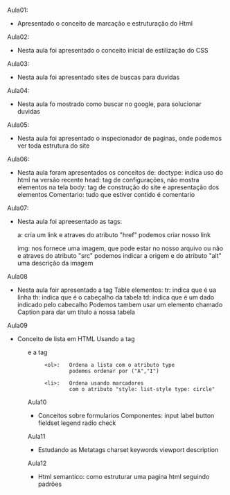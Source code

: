 Aula01:
- Apresentado o conceito de marcação e estruturação do Html



Aula02:
- Nesta aula foi apresentado o conceito inicial de estilização
do CSS



Aula03:
- Nesta aula foi apresentado sites de buscas para duvidas



Aula04:
- Nesta aula fo mostrado como buscar no google, para solucionar duvidas



Aula05:
- Nesta aula foi apresentado o inspecionador de paginas,
onde podemos ver toda estrutura do site



Aula06:
- Nesta aula foram apresentados os conceitos de:
    doctype: indica uso do html na versão recente
    head: tag de configurações, não mostra elementos na tela
    body: tag de construção do site  e apresentação dos elementos
    Comentario: <!--comentario--> tudo que estiver contido é comentario


Aula07:
- Nesta aula foi apreesentado as tags:
    
    a: cria um link e atraves do atributo "href" podemos criar nosso link

    img: nos fornece uma imagem, que pode estar no nosso arquivo ou não e atraves do atributo "src" podemos indicar a origem e do atributo "alt" uma descrição da imagem



Aula08
- Nesta aula foir apresentado a tag Table
    elementos:
                tr: indica que é ua linha
                th: indica que é o cabeçalho da tabela
                td: indica que é um dado indicado pelo cabecalho
    Podemos tambem usar um elemento chamado Caption
    para dar um titulo a nossa tabela


Aula09
- Conceito de lista em HTML
    Usando a tag <ol> e a tag <ul>
        
        <ol>:   Ordena a lista com o atributo type
                podemos ordenar por ("A","I")
        
        <li>:   Ordena usando marcadores
                com o atributo "style: list-style type: circle"


Aula10
- Conceitos sobre formularios
    Componentes:
                input
                label
                button
                fieldset
                legend
                radio
                check

Aula11
- Estudando as Metatags
    charset 
    keywords
    viewport
    description

Aula12
- Html semantico: como estruturar uma pagina html seguindo padrões